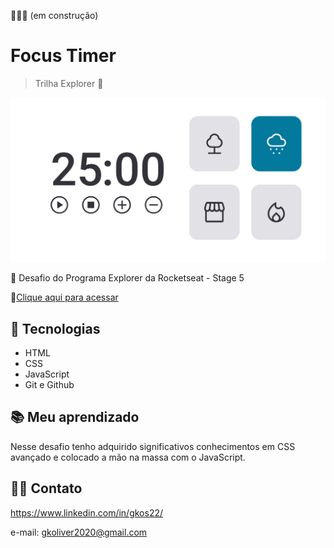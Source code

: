 👷🏻‍♀️ (em construção)
# Focus Timer

> Trilha Explorer 🚀

![preview](./.github/preview_focus.png)

💜 Desafio do Programa Explorer da Rocketseat - Stage 5

🔗[Clique aqui para acessar](https://gksouza.github.io/focus-timer-2.0/)

## 🔰 Tecnologias

- HTML
- CSS
- JavaScript
- Git e Github

## 📚 Meu aprendizado

Nesse desafio tenho adquirido significativos conhecimentos em CSS avançado e colocado a mão na massa com o JavaScript.

## 🤸‍♀️ Contato

https://www.linkedin.com/in/gkos22/

e-mail: gkoliver2020@gmail.com